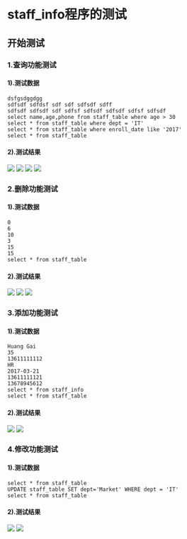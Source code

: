 # staff_info程序的测试

## 开始测试

### 1.查询功能测试

#### 	1).测试数据

```
dsfgsdggdgg
sdfsdf sdfdsf sdf sdf sdfsdf sdff
sdfsdf sdfsdf sdf sdfsf sdfsdf sdfsdf sdfsf sdfsdf
select name,age,phone from staff_table where age > 30
select * from staff_table where dept = 'IT'
select * from staff_table where enroll_date like '2017'
select * from staff_table
```


#### 	2).测试结果

![](test\test1.png)
![](test\test2.png)
![](test\test3.png)
![](test\test4.png)
### 2.删除功能测试

#### 	1).测试数据

```
0
6
10
3
15
15
select * from staff_table
```


#### 	2).测试结果

![](test\test5.png)
![](test\test6.png)
![](test\test7.png)
### 3.添加功能测试

#### 	1).测试数据

```
Huang Gai
35
13611111112
HR
2017-03-21
13611111121
13678945612
select * from staff_info
select * from staff_table
```


#### 	2).测试结果

![](test\test8.png)
![](test\test9.png)

### 4.修改功能测试

#### 	1).测试数据

```
select * from staff_table
UPDATE staff_table SET dept='Market' WHERE dept = 'IT'
select * from staff_table
```


#### 	2).测试结果

![](test\test10.png)
![](test\test11.png)